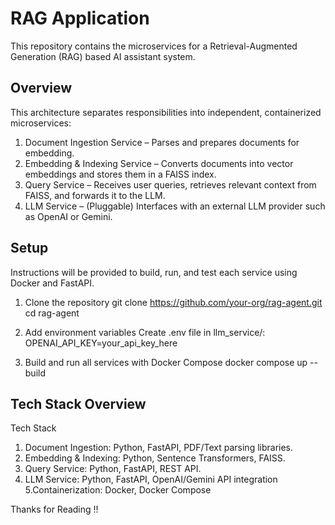 # RAG Application

This repository contains the microservices for a Retrieval-Augmented Generation (RAG) based AI assistant system.

## Overview
This architecture separates responsibilities into independent, containerized microservices:
1. Document Ingestion Service – Parses and prepares documents for embedding.
2. Embedding & Indexing Service – Converts documents into vector embeddings and stores them in a FAISS index.
3. Query Service – Receives user queries, retrieves relevant context from FAISS, and forwards it to the LLM.
4. LLM Service – (Pluggable) Interfaces with an external LLM provider such as OpenAI or Gemini.


## Setup

Instructions will be provided to build, run, and test each service using Docker and FastAPI.
1. Clone the repository
git clone https://github.com/your-org/rag-agent.git
cd rag-agent


2. Add environment variables
Create .env file in llm_service/:
OPENAI_API_KEY=your_api_key_here

3. Build and run all services with Docker Compose
docker compose up --build


## Tech Stack Overview
Tech Stack               
1. Document Ingestion: Python, FastAPI, PDF/Text parsing libraries.
2. Embedding & Indexing: Python, Sentence Transformers, FAISS.
3. Query Service: Python, FastAPI, REST API.
4. LLM Service: Python, FastAPI, OpenAI/Gemini API integration
5.Containerization: Docker, Docker Compose


Thanks for Reading !!
